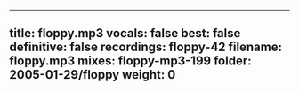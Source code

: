 
---
title: floppy.mp3
vocals: false
best: false
definitive: false
recordings: floppy-42
filename: floppy.mp3
mixes: floppy-mp3-199
folder: 2005-01-29/floppy
weight: 0
---
